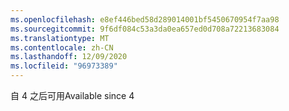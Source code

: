 ```yaml
---
ms.openlocfilehash: e8ef446bed58d289014001bf5450670954f7aa98
ms.sourcegitcommit: 9f6df084c53a3da0ea657ed0d708a72213683084
ms.translationtype: MT
ms.contentlocale: zh-CN
ms.lasthandoff: 12/09/2020
ms.locfileid: "96973389"
---
```

<span data-ttu-id="89238-101">自 4 之后可用</span><span class="sxs-lookup"><span data-stu-id="89238-101">Available since 4</span></span>
